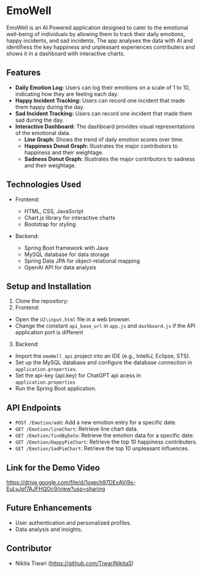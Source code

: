 # EmoWell

EmoWell is an AI Powered application designed to cater to the emotional well-being of individuals by allowing them to track their daily emotions, happy incidents, and sad incidents. The app analyses the data with AI and identifiess the key happiness and unpleasant experiences contributers and shows it in a dashboard with interactive charts.

## Features

- **Daily Emotion Log:** Users can log their emotions on a scale of 1 to 10, indicating how they are feeling each day.
- **Happy Incident Tracking:** Users can record one incident that made them happy during the day.
- **Sad Incident Tracking:** Users can record one incident that made them sad during the day.
- **Interactive Dashboard:** The dashboard provides visual representations of the emotional data.
  - **Line Graph:** Shows the trend of daily emotion scores over time.
  - **Happiness Donut Graph:** Illustrates the major contributors to happiness and their weightage.
  - **Sadness Donut Graph:** Illustrates the major contributors to sadness and their weightage.

## Technologies Used

- Frontend:
  - HTML, CSS, JavaScript
  - Chart.js library for interactive charts
  - Bootstrap for styling

- Backend:
  - Spring Boot framework with Java
  - MySQL database for data storage
  - Spring Data JPA for object-relational mapping
  - OpenAI API for data analysis

## Setup and Installation

1. Clone the repository:
2. Frontend:
- Open the `UI\input.html` file in a web browser.
- Change the constant `api_base_url` in `app.js` and `dashboard.js` if the API application port is different

3. Backend:
- Import the `emoWell_api` project into an IDE (e.g., IntelliJ, Eclipse, STS).
- Set up the MySQL database and configure the database connection in `application.properties`.
- Set the api-key (api.key) for ChatGPT api acess in `application.properties`
- Run the Spring Boot application.

## API Endpoints

- `POST /Emotion/add`: Add a new emotion entry for a specific date.
- `GET /Emotion/lineChart`: Retrieve line chart data.
- `GET /Emotion/findByDate`: Retrieve the emotion data for a specific date.
- `GET /Emotion/HappyPieChart`: Retrieve the top 10 happiness contributers.
- `GET /Emotion/SadPieChart`: Retrieve the top 10 unpleasant influences.

## Link for the Demo Video
https://drive.google.com/file/d/1oxech97DExAVi9s-EuLyJpf7AJFHQOc9/view?usp=sharing

## Future Enhancements

- User authentication and personalized profiles.
- Data analysis and insights.

## Contributor

- Nikita Tiwari (https://github.com/TiwariNikitaS)

